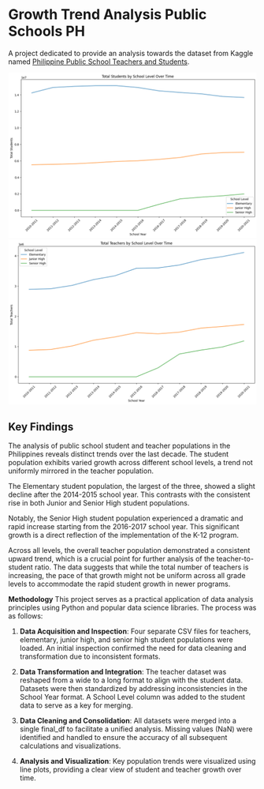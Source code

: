 # Growth Trend Analysis Public Schools PH
A project dedicated to provide an analysis towards the dataset from Kaggle named [Philippine Public School Teachers and Students](https://www.kaggle.com/datasets/franksebastiancayaco/philippine-public-school-teachers-and-students?resource=download).

![Total Students By School Level Over Time](total_students_by_school_level_over_time.png)
![Total Teachers By School Level Over Time](total_teachers_by_school_level_over_time.png)
## **Key Findings**

The analysis of public school student and teacher populations in the Philippines reveals distinct trends over the last decade. The student population exhibits varied growth across different school levels, a trend not uniformly mirrored in the teacher population.

The Elementary student population, the largest of the three, showed a slight decline after the 2014-2015 school year. This contrasts with the consistent rise in both Junior and Senior High student populations.

Notably, the Senior High student population experienced a dramatic and rapid increase starting from the 2016-2017 school year. This significant growth is a direct reflection of the implementation of the K-12 program.

Across all levels, the overall teacher population demonstrated a consistent upward trend, which is a crucial point for further analysis of the teacher-to-student ratio. The data suggests that while the total number of teachers is increasing, the pace of that growth might not be uniform across all grade levels to accommodate the rapid student growth in newer programs.

**Methodology**
This project serves as a practical application of data analysis principles using Python and popular data science libraries. The process was as follows:

1. **Data Acquisition and Inspection**: Four separate CSV files for teachers, elementary, junior high, and senior high student populations were loaded. An initial inspection confirmed the need for data cleaning and transformation due to inconsistent formats.

2. **Data Transformation and Integration**: The teacher dataset was reshaped from a wide to a long format to align with the student data. Datasets were then standardized by addressing inconsistencies in the School Year format. A School Level column was added to the student data to serve as a key for merging.

3. **Data Cleaning and Consolidation**: All datasets were merged into a single final_df to facilitate a unified analysis. Missing values (NaN) were identified and handled to ensure the accuracy of all subsequent calculations and visualizations.

4. **Analysis and Visualization**: Key population trends were visualized using line plots, providing a clear view of student and teacher growth over time.
